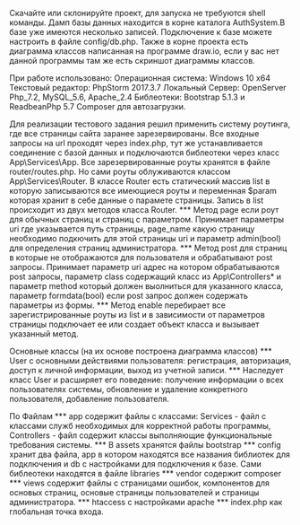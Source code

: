 Скачайте или склонируйте проект, для запуска не требуются shell команды.
Дамп базы данных находится в корне каталога AuthSystem.В базе уже имеются несколько записей.
Подключение к базе можете настроить в файле config/db.php. Также в корне проекта есть диаграмма классов
написанная на программе draw.io, если у вас нет данной программы там же есть скриншот диаграммы классов.

При работе использовано: 
Операционная система: Windows 10 x64
Текстовый редактор: PhpStorm 2017.3.7
Локальный Сервер: OpenServer Php_7.2, MySQL_5.6, Apache_2.4
Библеотеки: Bootstrap 5.1.3 и ReadbeanPhp 5.7 
Composer для автозагрузки.

Для реализации тестового задания решил применить систему роутинга, где все страницы сайта заранее зарезервированы.
Все входные запросы на url проходят через index.php, тут же устанавливается соединение с базой данных и подключаются библеотеки через класс App\Services\App.
Все зарезервированные роуты хранятся в файле router/routes.php. Но сами роуты облуживаются классом App\Services\Router. В классе Router есть статический массив 
list в которую записываются все имеющиеся роуты и переменная $param которая хранит в себе данные о парамете страницы. Запись в list происходит из двух методов
класса Router. 
*** Метод page если роут для обычных страниц и страниц с параметром. Принимает параметры uri где указывается путь страницы, page_name какую страницу необходимо 
подкючить для этой страницы uri и параметр admin(bool) для определения страниц администратора.
*** Метод post для страниц в которые не отображаются для пользователя и обрабатывают post запросы. Принимает параметр uri адрес на котором обрабатываются post запросы,
параметр class содержащий класс из App\Controllers\* и параметр method который должен выолниться для указанного класса, параметр formdata(bool) если post запрос 
должен содержать параметры из формы.
*** Метод enable перебирает все зарегистрированные роуты из list и в зависимости от параметров страницы подключает ее или создает объект класса и вызывает указанный 
метод.

Основные классы (на их основе построена диаграмма классов)
*** User с основными действиями пользователя: регистрация, авторизация, доступ к личной информации, выход из учетной записи.
*** Наследует класс User и расширяет его поведение: получение информации о всех пользователях системы, обновление и удаление конкретного пользователя,
добавление пользователя.

По Файлам
*** app содержит файлы с классами: Services - файл с классами служб необходимых для корректной работы программы, Controllers - файл содержит классы выполняющие 
функциональные требования системы.
*** В assets хранятся файлы bootstrap
*** config хранит два файла, app в котором находятся все названия библиотек для подключения и db с настройками для подключения к базе. Сами библеотеки находятся 
в файле libraries
*** vendor содержит composer
*** views содержит файлы с страницами ошибок, компонентов для основых страниц, основые страницы пользователей и страницы администратора.
*** htaccess c настройками apache
*** index.php как глобальная точка входа.

